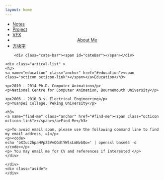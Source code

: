 ```yaml
---
layout: home
---
```

<div class="index-content aboutme">
    <div class="section">
        <ul class="artical-cate">
            <li><a href="/"><span>Notes</span></a></li>
            <li ><a href="/project"><span>Project</span></a></li>
            <li ><a href="/vfx"><span>VFX</span></a></li>
            <li class="on" style="text-align:center"><a href="/aboutme"><span>About Me</span></a></li>
            <li ><a href="/opinion"><span>方块字</span></a></li>
        </ul>

        <div class="cate-bar"><span id="cateBar"></span></div>

	<div class="artical-list" >
	<h3>
	<a name="education" class="anchor" href="#education"><span class="octicon octicon-link"></span></a>Education</h3>

	<p>2010 - 2014 Ph.D. Computer Animation</p>
	<p>National Centre for Computer Animation, Bournemouth University</p>

	<p>2006 - 2010 B.s. Electrical Engineering</p>
	<p>Yuanpei College, Peking University</p>

	<h3>
	<a name="find-me" class="anchor" href="#find-me"><span class="octicon octicon-link"></span></a>Find Me</h3>

	<p>To avoid email spam, please use the following command line to find my email address, =)</p>
	<p><code>
	echo 'bXIuc2hpaHVpZ3VvQGdtYWlsLmNvbQo=' | openssl base64 -d
	</code></p>
	<p> You may email me for CV and references if interested </p>
	</div>

    </div>
    <div class="aside">
    </div>
</div>

